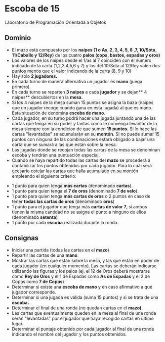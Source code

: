 # Escoba de 15
Laboratorio de Programación Orientada a Objetos

## Dominio
+ El mazo está compuesto por los **naipes (1 o As, 2, 3, 4, 5, 6 ,7, 10/Sota, 11/Caballo y 12/Rey)** de los cuatro **palos (copa, bastos, espadas y oros)**
+ Los valores de los naipes desde el 1/as al 7 coinciden con el numero indicado de la carta (1,2,3,4,5,6 y 7) y los del 10/Sota
al 12/Rey valen dos puntos menos que el valor indicando de la carta (8, 9 y 10)
+ Hay solo **2 jugadores.**
+ En cada turno de manera alternativa un jugador es **mano** (juega primero).
+ En cada turno se reparten **3 naipes** a cada **jugador** y se dejan** 4 naipes** descubiertos en la **mesa.**
+ Si los 4 naipes de la mesa suman 15 puntos se asigna la baza (naipes que un jugador recoge cuando gana en esta jugada) al que es mano. Esta situación de denomina **escoba de mano.**
+ Cada jugador, en su turno podrá hacer una jugada juntando una de las cartas que tenga en su poder y tantas como le convenga levantar de la mesa siempre con la condicion de que sumen **15 puntos.** Si lo hace las cartas "levantadas" se acumularán en su **montón.** Si no puede sumar 15 puntos con ninguna de las combinaciones estará obligado a bajar una carta que se sumará a las que están sobre la mesa.
+ Las jugadas donde se recojan todas las cartas de la mesa se denominan escoba y tendrán una puntuación especial.
+ Cuando se haya repartido todas las cartas del **mazo** se procederá a contabilizar los puntos obtenidos por cada jugador. Para lo cuál será ecesario cotejar las cartas que halla acumulado en su montón empleando el siguiente criterio:
* 1 punto para quien tenga **más cartas** (denominado **cartas**).
* 1 punto para quien tenga el **7 de oros** (denominado **7 de velo**).
* 1 punto para quien tenga **más cartas de oros** o 2 puntos en caso de tener **todas las cartas de oros** (denominado **oros**)
* 1 punto para el jugador que tenga más **cartas de valor 7**, si ambos tienen la misma cantidad no se asigna el punto a ninguno de ellos (denominado **setenta**)
* 1 punto por cada **escoba** realizada durante la ronda.

## Consignas
+ Iniciar una partida (todas las cartas en el **mazo**)
+ Repartir las cartas de una **mano**.
+ Mostrar las cartas que están sobre la mesa, y las que están en poder de cada jugador (en cualquier momento). Las cartas se deberán indicarse utilizando las figuras y los palos (ej. el 12 de Oros deberá mostrarse como **Rey de Oros** y el 1 de Espadas como **As de Espadas** y el 2 de Copas como **7 de Copas**) 
+ Determinar si existe una **escoba de mano** y en caso afirmativo a qué jugador corresponde.
+ Determinar si una jugada es válida (suma 15 puntos) y si se trata de una **escoba.**
+ Determinar el final de una ronda (no quedan cartas en el **mazo).**
+ Las cartas que eventualmente queden en la mesa al final de una ronda serán "levantadas" por el jugador que haya recogido cartas en último lugar.
+ Determinar el puntaje obtenido por cada jugador al final de una ronda indicando el nombre del jugador y los puntos obtenidos.
